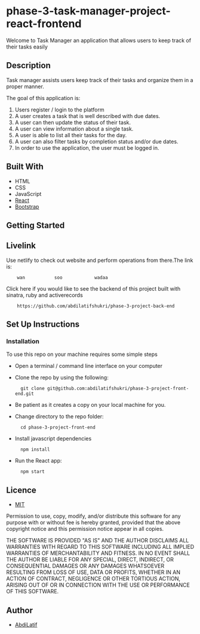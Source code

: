 # phase-3-task-manager-project-react-frontend
Welcome to Task Manager an application that allows users to keep track of their tasks easily 

## Description
Task manager assists users keep track of their tasks and organize them in a proper manner.


The goal of this application is:
1. Users register / login to the platform
2. A user creates a task that is well described with due dates.
3. A user can then update the status of their task.
4. A user can view information about a single task.
5. A user is able to list all their tasks for the day.
6. A user can also filter tasks by completion status and/or due dates.
7. In order to use the application, the user must be logged in.


## Built With
- HTML
- CSS
- JavaScript
- [React](https://reactjs.org/)
- [Bootstrap](https://getbootstrap.com/)



## Getting Started

## Livelink
Use netlify  to check out website and perform operations from there.The link is:

        wan           soo            wadaa

Click here if you would like to see the backend of this project built with sinatra, ruby and activerecords
            
        https://github.com/abdilatifshukri/phase-3-project-back-end


## Set Up Instructions

### Installation
To use this repo on your machine requires some simple steps

- Open a terminal / command line interface on your computer
- Clone the repo by using the following:

        git clone git@github.com:abdilatifshukri/phase-3-project-front-end.git


- Be patient as it creates a copy on your local machine for you.

- Change directory to the repo folder:

        cd phase-3-project-front-end      

- Install javascript dependencies

        npm install

- Run the React app:
        
        npm start

## Licence
- [MIT](https://choosealicense.com/licenses/mit/)


Permission to use, copy, modify, and/or distribute this software for any purpose with or without fee is hereby granted, provided that the above copyright notice and this permission notice appear in all copies.

THE SOFTWARE IS PROVIDED "AS IS" AND THE AUTHOR DISCLAIMS ALL WARRANTIES WITH REGARD TO THIS SOFTWARE INCLUDING ALL IMPLIED WARRANTIES OF MERCHANTABILITY AND FITNESS. IN NO EVENT SHALL THE AUTHOR BE LIABLE FOR ANY SPECIAL, DIRECT, INDIRECT, OR CONSEQUENTIAL DAMAGES OR ANY DAMAGES WHATSOEVER RESULTING FROM LOSS OF USE, DATA OR PROFITS, WHETHER IN AN ACTION OF CONTRACT, NEGLIGENCE OR OTHER TORTIOUS ACTION, ARISING OUT OF OR IN CONNECTION WITH THE USE OR PERFORMANCE OF THIS SOFTWARE.

## Author
- [AbdiLatif](https://github.com/abdilatifshukri/)
